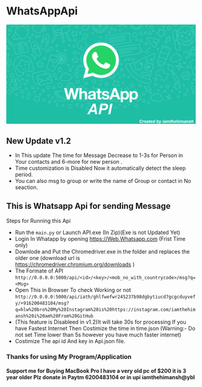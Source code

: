 # WhatsAppApi
![](https://github.com/iamthehimansh/WhatsAppApi/blob/main/WhatsappApi.png)
## New Update v1.2
- In This update The time for Message Decrease to 1-3s for Person in Your contacts and 6-more for new person .
- Time customization is Disabled Now it automatically detect the sleep period.
- You can also msg to group or write the name of Group or contact in No seaction.
## This is Whatsapp Api for sending Message
Steps for Running this Api
- Run the ```main.py``` or Launch API.exe (In Zip)(Exe is not Updated Yet)
- Login In Whatapp by opening https://Web.Whatsapp.com (Frist Time only)
- Downlode and Put the Chromedriver.exe in the folder and replaces the older one (download url is https://chromedriver.chromium.org/downloads )
- The Formate of API ```http://0.0.0.0:5000/api/<id>/<key>/<mob_no_with_countrycode>/msg?q=<Msg>```
- Open This in Browser To check Working or not ```http://0.0.0.0:5000/api/iath/ghlfwefwr245237b98dgbytiucd7gcgcduyvefy/+916200483104/msg?q=hlw%20bro%20My%20Instagram%20is%20https://instagram.com/iamthehimansh%20i%20am%20From%20GitHub```
- (This feature is Disableed in v1.2)It will take 30s for processing If you have Fastest Internet Then Costimize the time in time.json (Warning:- Do not set Time lower than 5s however you have much faster internet)
- Costimize The api id And key in Api.json file.
### Thanks for using My Program/Application 

#### Support me for Buying MacBook Pro I have a very old pc of $200 it is 3 year older Plz donate in Paytm 6200483104 or in upi iamthehimansh@ybl
